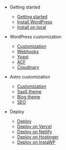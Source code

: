 - Getting started

  - [Getting started](README.md)
  - [Install WordPress](install-wordpress.md)
  - [Install on local](local-install.md)
  
- WordPress customization

   - [Customization](customization.md)
   - [Webhooks](webhooks.md)
   - [Yoast](#)
   - [ACF](#)
   - [Cloudinary](#)

- Astro customization

  - [Customization](customization.md)
  - [SaaS theme](saas-theme.md)
  - [Blog theme](blog-theme.md)
  - [SEO](seo.md)

- Deploy

  - [Deploy](deploy.md)
  - [Deploy on Vercel](deploy-vercel.md)
  - [Deploy on Netlify](deploy-netlify.md)
  - [Deploy on Hostinger](deploy-hostinger.md)
  - [Deploy on InstaWP](deploy-instawp.md)
